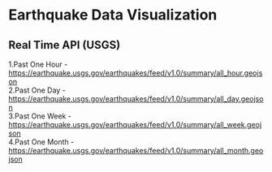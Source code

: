 # Earthquake Data Visualization

## Real Time API (USGS)  
1.Past One Hour - https://earthquake.usgs.gov/earthquakes/feed/v1.0/summary/all_hour.geojson  
2.Past One Day - https://earthquake.usgs.gov/earthquakes/feed/v1.0/summary/all_day.geojson  
3.Past One Week - https://earthquake.usgs.gov/earthquakes/feed/v1.0/summary/all_week.geojson  
4.Past One Month - https://earthquake.usgs.gov/earthquakes/feed/v1.0/summary/all_month.geojson  

